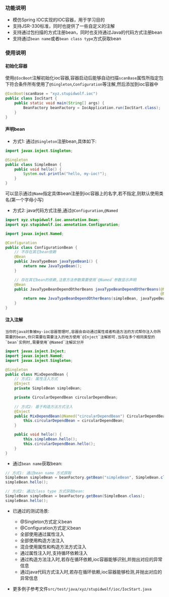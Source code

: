 ### 功能说明
- 模仿Spring IOC实现的IOC容器，用于学习目的
- 支持JSR-330标准，同时也提供了一些自定义的注解
- 支持通过包扫描的方式注册bean，同时也支持通过Java的代码方式注册bean
- 支持通过`bean name`或者`bean class type`方式获取bean


### 使用说明
#### 初始化容器
使用`@IocBoot`注解初始化ioc容器,容器启动后能够自动扫描`scanBase`属性所指定包下符合条件所有使用了`@Singleton`,`Configuration`等注解,然后添加到ioc容器中

```java
@IocBoot(scanBase = "xyz.stupidwolf.ioc")
public class IocStart {
    public static void main(String[] args) { 
        BeanFactory beanFactory = IocApplication.run(IocStart.class);
    }
}
```

#### 声明bean
- 方式1: 通过`@Singleton`注册bean,具体如下:
```java
import javax.inject.Singleton;

@Singleton
public class SimpleBean {
    public void hello() {
        System.out.println("hello, my-ioc!");
    }
}
```
可以显示通过`@Name`指定具体bean注册到ioc容器上的名字,若不指定,则默认使用类名(第一个字母小写)

- 方式2: java代码方式注册,通过`@Configuration`,`@Named`
```java
import xyz.stupidwolf.ioc.annotation.Bean;
import xyz.stupidwolf.ioc.annotation.Configuration;

import javax.inject.Named;

@Configuration
public class ConfigurationBean {
    // 不存在其它bean依赖
    @Bean
    public JavaTypeBean javaTypeBean1() {
        return new JavaTypeBean();
    }

    // 存在其它bean的依赖,注意方法参数需要使用`@Named`参数显示声明
    @Bean
    public JavaTypeBeanDependOtherBeans javaTypeBeanDependOtherBeans(@Named("simpleBean") SimpleBean simpleBean,
                                                                     @Named("javaTypeBean") JavaTypeBean javaTypeBean) {
        return new JavaTypeBeanDependOtherBeans(simpleBean, javaTypeBean);
    }
}
```

#### 注入注解
    当你的java对象被my-ioc容器管理时,容器会自动通过属性或者构造方法的方式帮你注入你所需要的bean,你只需要在需要注入的地方使用`@Inject`注解即可.当存在多个相同类型的`bean`实例时,需要使用`@Named`注解区分开
```java
import javax.inject.Inject;
import javax.inject.Named;
import javax.inject.Singleton;

@Singleton
public class MixDependBean {
    // 方式1: 属性注入方式
    @Inject
    private SimpleBean simpleBean;

    private CircularDependBean circularDependBean;
    
    // 方式2: 基于构造方法方式注入
    @Inject
    public MixDependBean(@Named("circularDependBean") CircularDependBean circularDependBean) {
        this.circularDependBean = circularDependBean;
    }

    public void hello() {
        this.simpleBean.hello();
        this.circularDependBean.hello();
    }
}
```

- 通过`bean name`获取bean:
```java
// 方式1: 通过bean name 方式获取
SimpleBean simpleBean = beanFactory.getBean("simpleBean", SimpleBean.class);
simpleBean.hello();

// 方式2: 通过class type 方式获取bean:
SimpleBean simpleBean = beanFactory.getBean(SimpleBean.class);
simpleBean.hello();
```

- 已通过的测试场景:
    - @Singleton方式定义bean
    - @Configuration方式定义bean
    - 全部使用通过属性注入
    - 全部使用构造方法注入
    - 混合使用属性和构造方法方式注入
    - 通过属性注入时,支持循环依赖注入
    - 通过构造方法注入时,若存在循环依赖,ioc容器能够识别,并抛出对应的异常信息
    - 通过java代码方式注入时,若存在循环依赖,ioc容器能够检测,并抛出对应的异常信息
   

- 更多例子参考文件`src/test/java/xyz/stupidwolf/ioc/IocStart.java`

